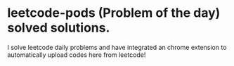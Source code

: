 # leetcode-pods (Problem of the day) solved solutions.
I solve leetcode daily problems and have integrated an chrome extension to automatically upload codes here from leetcode!
